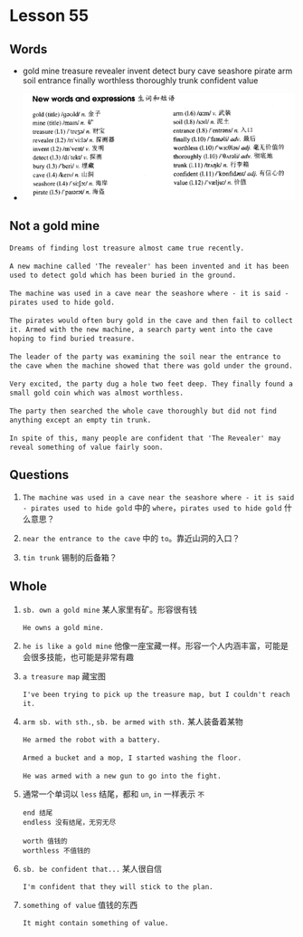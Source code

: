 # Lesson 55

## Words

- gold mine treasure revealer invent detect bury cave seashore pirate arm soil entrance finally worthless thoroughly trunk confident value

- ![Words](../../../Images/Part2/06/words-55.png)

## Not a gold mine

```
Dreams of finding lost treasure almost came true recently.

A new machine called 'The revealer' has been invented and it has been used to detect gold which has been buried in the ground.

The machine was used in a cave near the seashore where - it is said - pirates used to hide gold.

The pirates would often bury gold in the cave and then fail to collect it. Armed with the new machine, a search party went into the cave hoping to find buried treasure.

The leader of the party was examining the soil near the entrance to the cave when the machine showed that there was gold under the ground.

Very excited, the party dug a hole two feet deep. They finally found a small gold coin which was almost worthless.

The party then searched the whole cave thoroughly but did not find anything except an empty tin trunk.

In spite of this, many people are confident that 'The Revealer' may reveal something of value fairly soon.
```

## Questions

1. `The machine was used in a cave near the seashore where - it is said - pirates used to hide gold` 中的 `where`，`pirates used to hide gold` 什么意思？

2. `near the entrance to the cave` 中的 `to`。靠近山洞的入口？

3. `tin trunk` 锡制的后备箱？

## Whole

1. `sb. own a gold mine` 某人家里有矿。形容很有钱

   ```
   He owns a gold mine.
   ```

2. `he is like a gold mine` 他像一座宝藏一样。形容一个人内涵丰富，可能是会很多技能，也可能是非常有趣

3. `a treasure map` 藏宝图

   ```
   I've been trying to pick up the treasure map, but I couldn't reach it.
   ```

4. `arm sb. with sth.`, `sb. be armed with sth.` 某人装备着某物

   ```
   He armed the robot with a battery.

   Armed a bucket and a mop, I started washing the floor.

   He was armed with a new gun to go into the fight.
   ```

5. 通常一个单词以 `less` 结尾，都和 `un`, `in` 一样表示 `不`

   ```
   end 结尾
   endless 没有结尾，无穷无尽

   worth 值钱的
   worthless 不值钱的
   ```

6. `sb. be confident that...` 某人很自信

   ```
   I'm confident that they will stick to the plan.
   ```

7. `something of value` 值钱的东西

   ```
   It might contain something of value.
   ```
